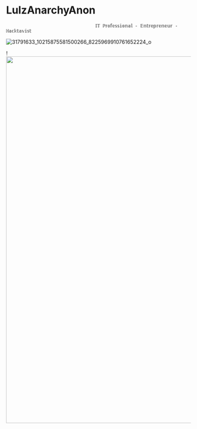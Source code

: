 # LulzAnarchyAnon 

                                      𝕀𝕋 ℙ𝕣𝕠𝕗𝕖𝕤𝕤𝕚𝕠𝕟𝕒𝕝 - 𝔼𝕟𝕥𝕣𝕖𝕡𝕣𝕖𝕟𝕖𝕦𝕣 - ℍ𝕒𝕔𝕜𝕥𝕒𝕧𝕚𝕤𝕥

![31791633_10215875581500266_8225969910761652224_o](https://user-images.githubusercontent.com/104794704/168182531-6f81304a-0ccb-4b12-965d-cf58da721764.jpg)










!<img src="https://github-readme-stats.vercel.app/api?username=LulzAnarchyAnon&show_icons=true&theme=ADD_THEME_HERE" width="1000">

